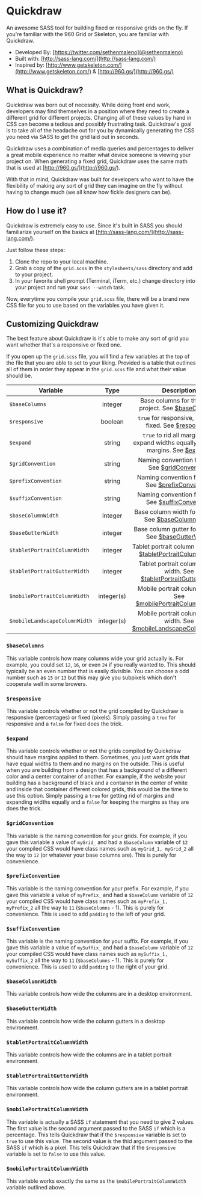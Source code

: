 # Quickdraw

An awesome SASS tool for building fixed or responsive grids on the fly.  If you're
familiar with the 960 Grid or Skeleton, you are familiar with Quickdraw.

* Developed By: [https://twitter.com/sethenmaleno](@sethenmaleno)
* Built with: [http://sass-lang.com/](http://sass-lang.com/)
* Inspired by: [http://www.getskeleton.com/](http://www.getskeleton.com/) & [http://960.gs/](http://960.gs/)

## What is Quickdraw?

Quickdraw was born out of necessity.  While doing front end work, developers may find themselves
in a position where they need to create a different grid for different projects.  Changing all of 
these values by hand in CSS can become a tedious and possibly frustrating task.
Quickdraw's goal is to take all of the headache out for you by dynamically generating
the CSS you need via SASS to get the grid laid out in seconds.

Quickdraw uses a combination of media queries and percentages to deliver a great mobile experience
no matter what device someone is viewing your project on.  When generating a fixed grid, Quickdraw
uses the same math that is used at [http://960.gs/](http://960.gs/).

With that in mind, Quickdraw was built for developers who want to have the flexibility of 
making any sort of grid they can imagine on the fly without having to change much (we all know how
fickle designers can be).

## How do I use it?

Quickdraw is extremely easy to use.  Since it's built in SASS you should familiarize yourself
on the basics at [http://sass-lang.com/](http://sass-lang.com/).

Just follow these steps:

1.  Clone the repo to your local machine.
2.  Grab a copy of the `grid.scss` in the `stylesheets/sass` directory and add to your project.
3.  In your favorite shell prompt (Terminal, iTerm, etc.) change directory into your project
	and run your `sass --watch` task.  

Now, everytime you compile your `grid.scss` file, there will be a brand new CSS file for you to use based on
the variables you have given it.

## Customizing Quickdraw

The best feature about Quickdraw is it's able to make any sort of grid you want whether that's a 
responsive or fixed one.

If you open up the `grid.scss` file, you will find a few variables at the top of the file
that you are able to set to your liking.  Provided is a table that outlines all of them in order
they appear in the `grid.scss` file and what their value should be.

| Variable                      | Type                  | Description                                                                                              |
| ----------------------------- |:---------------------:|:--------------------------------------------------------------------------------------------------------:|
| `$baseColumns`                | integer               | Base columns for the entire project.  See [$baseColumns](#basecolumns).
| `$responsive`                 | boolean               | `true` for responsive, `false` for fixed.  See [$responsive](#responsive).
| `$expand`                     | string                | `true` to rid all margins and expand widths equally, `false` for margins.  See [$expand](#expand).
| `$gridConvention`             | string                | Naming convention for grids.  See [$gridConvention](#gridconvention).
| `$prefixConvention`           | string                | Naming convention for prefix.  See [$prefixConvention](#prefixconvention).
| `$suffixConvention`           | string                | Naming convention for suffix.  See [$suffixConvention](#suffixconvention).
| `$baseColumnWidth`            | integer               | Base column width for desktop.  See [$baseColumnWidth](#basecolumnwidth).
| `$baseGutterWidth`            | integer               | Base column gutter for desktop.  See [$baseGutterWidth](#basegutterwidth).
| `$tabletPortraitColumnWidth`  | integer               | Tablet portrait column width.  See [$tabletPortraitColumnWidth](#tabletportraitcolumnwidth).
| `$tabletPortraitGutterWidth`  | integer               | Tablet portrait column gutter width.  See [$tabletPortraitGutterWidth](#tabletportraitgutterwidth).
| `$mobilePortraitColumnWidth`  | integer(s)            | Mobile portrait column width.  See [$mobilePortraitColumnWidthh](#mobileportraitcolumnwidth).
| `$mobileLandscapeColumnWidth` | integer(s)            | Mobile portrait column gutter width.  See [$mobileLandscapeColumnWidth](#mobilelandscapecolumnwidth).


### `$baseColumns`<a id="basecolumns" /><a/>
This variable controls how many columns wide your grid actually is.  For example, you could set `12`, `16`, or even `24` if you really wanted to.  This should typically be
an even number that is easily divisible.  You can choose a odd number such as `15` or `13` but this may give you subpixels which don't cooperate well in some browers.

### `$responsive`<a id="responsive" /><a/>
This variable controls whether or not the grid compiled by Quickdraw is responsive (percentages) or fixed (pixels).  Simply passing a `true` for responsive and a `false` for fixed
does the trick.

### `$expand`<a id="expand" /><a/>
This variable controls whether or not the grids compiled by Quickdraw should have margins applied to them.  Sometimes, you just want grids that have equal widths to them and no margins on the outside.  This is useful when you are building from a design that has a background of a different color and a center container of another.  For example, if the website your building has a background of black and a container in the center of white and inside that container different colored grids, this would be the time to use this option. Simply passing a `true` for getting rid of margins and expanding widths equally and a `false` for keeping the margins as they are does the trick.

### `$gridConvention`<a id="gridconvention" /><a/>
This variable is the naming convention for your grids.  For example, if you gave this variable a value of `myGrid_` and had a `$baseColumn` variable of `12` your compiled CSS would
have class names such as `myGrid_1, myGrid_2` all the way to `12` (or whatever your base columns are).  This is purely for convenience.  

### `$prefixConvention`<a id="prefixconvention" /><a/>
This variable is the naming convention for your prefix.  For example, if you gave this variable a value of `myPrefix_` and had a `$baseColumn` variable of `12` your compiled CSS would have class names such as `myPrefix_1, myPrefix_2` all the way to `11` (`$baseColumns` - 1).  This is purely for convenience.  This is used to add `padding` to the left of your grid.

### `$suffixConvention`<a id="suffixconvention" /><a/>
This variable is the naming convention for your suffix.  For example, if you gave this variable a value of `mySuffix_` and had a `$baseColumn` variable of `12` your compiled CSS would have class names such as `mySuffix_1, mySuffix_2` all the way to `11` (`$baseColumns` - 1).  This is purely for convenience.  This is used to add `padding` to the right of your grid.

### `$baseColumnWidth`<a id="basecolumnWidth" /><a/>
This variable controls how wide the columns are in a desktop environment. 

### `$baseGutterWidth`<a id="basegutterWidth" /><a/>
This variable controls how wide the column gutters in a desktop environment. 

### `$tabletPortraitColumnWidth`<a id="tabletportraitcolumnwidth" /><a/>
This variable controls how wide the columns are in a tablet portrait environment.

### `$tabletPortraitGutterWidth`<a id="tabletportraitgutterwidth" /><a/>
This variable controls how wide the column gutters are in a tablet portrait environment.

### `$mobilePortraitColumnWidth`<a id="mobileportraitcolumnwidth" /><a/>
This variable is actually a SASS `if` statement that you need to give 2 values.  The first value is the second argument passed to the SASS `if` which is a percentage.  This tells
Quickdraw that if the `$responsive` variable is set to `true` to use this value.  The second value is the thid argument passed to the SASS `if` which is a pixel.  This tells
Quickdraw that if the `$responsive` variable is set to `false` to use this value. 

### `$mobilePortraitColumnWidth`<a id="mobilelandscapecolumnwidth" /><a/>
This variable works exactly the same as the `$mobilePortraitColumnWidth` variable outlined above.
